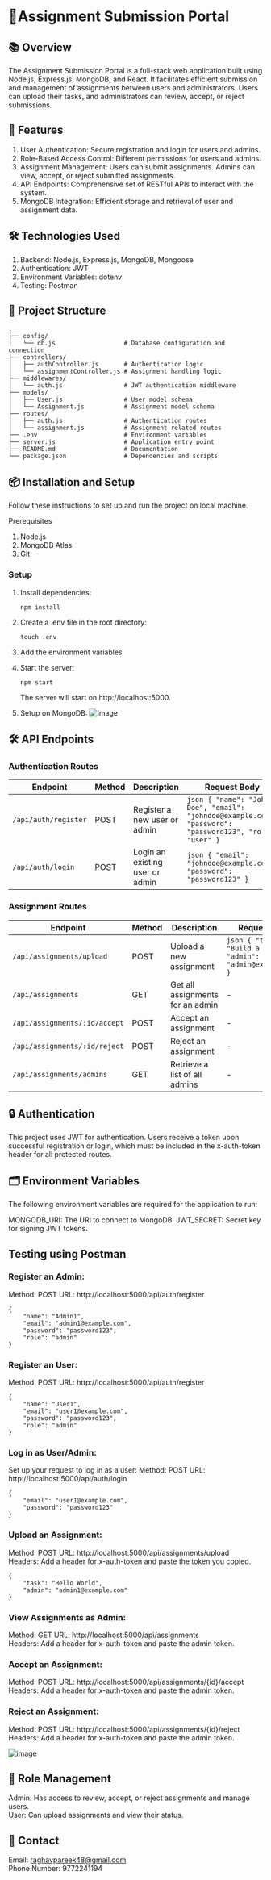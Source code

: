 # 📝Assignment Submission Portal

## 📚 Overview

The Assignment Submission Portal is a full-stack web application built using Node.js, Express.js, MongoDB, and React. It facilitates efficient submission and management of assignments between users and administrators. Users can upload their tasks, and administrators can review, accept, or reject submissions.

## 🚀 Features
1. User Authentication: Secure registration and login for users and admins.<br>
2. Role-Based Access Control: Different permissions for users and admins.<br>
3. Assignment Management: Users can submit assignments. Admins can view, accept, or reject submitted assignments.<br>
4. API Endpoints: Comprehensive set of RESTful APIs to interact with the system.<br>
5. MongoDB Integration: Efficient storage and retrieval of user and assignment data.<br>

## 🛠️ Technologies Used
1. Backend: Node.js, Express.js, MongoDB, Mongoose<br>
2. Authentication: JWT<br>
3. Environment Variables: dotenv<br>
4. Testing: Postman

## 📂 Project Structure

```
.
├── config/
│   └── db.js                   # Database configuration and connection
├── controllers/
│   ├── authController.js       # Authentication logic
│   └── assignmentController.js # Assignment handling logic
├── middlewares/
│   └── auth.js                 # JWT authentication middleware
├── models/
│   ├── User.js                 # User model schema
│   └── Assignment.js           # Assignment model schema
├── routes/
│   ├── auth.js                 # Authentication routes
│   └── assignment.js           # Assignment-related routes
├── .env                        # Environment variables
├── server.js                   # Application entry point
├── README.md                   # Documentation
└── package.json                # Dependencies and scripts
```

## 📦 Installation and Setup

Follow these instructions to set up and run the project on local machine.

Prerequisites
1. Node.js 
2. MongoDB Atlas
3. Git

### Setup
1. Install dependencies:
   ```
   npm install
   ```
2. Create a .env file in the root directory:
   ```
   touch .env
   ```
3. Add the environment variables

4. Start the server:
   ```
   npm start
   ```
   The server will start on http://localhost:5000.

5. Setup on MongoDB:
  ![image](https://github.com/user-attachments/assets/8708ba52-bb6a-4347-9203-4f31df5b3880)



## 🛠️ API Endpoints

### Authentication Routes

| Endpoint                | Method | Description                       | Request Body                                                                                         |
|-------------------------|--------|-----------------------------------|------------------------------------------------------------------------------------------------------|
| `/api/auth/register`    | POST   | Register a new user or admin      | ```json { "name": "John Doe", "email": "johndoe@example.com", "password": "password123", "role": "user" } ``` |
| `/api/auth/login`       | POST   | Login an existing user or admin   | ```json { "email": "johndoe@example.com", "password": "password123" } ```                            |

### Assignment Routes

| Endpoint                           | Method | Description                          | Request Body                                                                                           |
|------------------------------------|--------|--------------------------------------|--------------------------------------------------------------------------------------------------------|
| `/api/assignments/upload`          | POST   | Upload a new assignment              | ```json { "task": "Build a REST API", "admin": "admin@example.com" } ```                                |
| `/api/assignments`                 | GET    | Get all assignments for an admin     | -                                                                                                      |
| `/api/assignments/:id/accept`      | POST   | Accept an assignment                 | -                                                                                                      |
| `/api/assignments/:id/reject`      | POST   | Reject an assignment                 | -                                                                                                      |
| `/api/assignments/admins`          | GET    | Retrieve a list of all admins        | -                                                                                                      |


## 🔒 Authentication
This project uses JWT for authentication. Users receive a token upon successful registration or login, which must be included in the x-auth-token header for all protected routes.

## 🗂️ Environment Variables
The following environment variables are required for the application to run:

MONGODB_URI: The URI to connect to MongoDB.
JWT_SECRET: Secret key for signing JWT tokens.

## Testing using Postman

### Register an Admin:
Method: POST
URL: http://localhost:5000/api/auth/register
```
{
    "name": "Admin1",
    "email": "admin1@example.com",
    "password": "password123",
    "role": "admin"
}
```
### Register an User:
Method: POST
URL: http://localhost:5000/api/auth/register
```
{
    "name": "User1",
    "email": "user1@example.com",
    "password": "password123",
    "role": "admin"
}
```
### Log in as User/Admin:
Set up your request to log in as a user:
Method: POST
URL: http://localhost:5000/api/auth/login
```
{
    "email": "user1@example.com",
    "password": "password123"
}
```
### Upload an Assignment:
Method: POST
URL: http://localhost:5000/api/assignments/upload<br>
Headers: Add a header for x-auth-token and paste the token you copied.
```
{
    "task": "Hello World",
    "admin": "admin1@example.com"
}
```
### View Assignments as Admin:
Method: GET
URL: http://localhost:5000/api/assignments<br>
Headers: Add a header for x-auth-token and paste the admin token.

### Accept an Assignment:
Method: POST
URL: http://localhost:5000/api/assignments/{id}/accept<br>
Headers: Add a header for x-auth-token and paste the admin token.

### Reject an Assignment:
Method: POST
URL: http://localhost:5000/api/assignments/{id}/reject <br>
Headers: Add a header for x-auth-token and paste the admin token.

![image](https://github.com/user-attachments/assets/3b33ded0-19d2-4710-b46c-069dc11afa1a)

## 👤 Role Management
Admin: Has access to review, accept, or reject assignments and manage users.<br>
User: Can upload assignments and view their status.

## 📧 Contact
Email: raghavpareek48@gmail.com<br>
Phone Number: 9772241194
